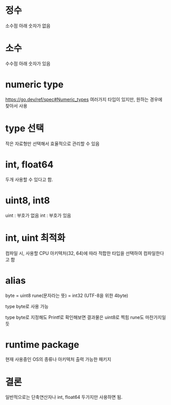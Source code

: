 # 정수
소수점 아래 숫자가 없음

# 소수
수수점 아래 숫자가 있음

# numeric type
https://go.dev/ref/spec#Numeric_types
여러가지 타입이 있지만, 원하는 경우에 찾아서 사용

# type 선택
작은 자료형만 선택해서 효율적으로 관리할 수 있음

# int, float64
두개 사용할 수 있다고 함.

# uint8, int8
uint : 부호가 없음
int : 부호가 있음

# int, uint 최적화
컴파일 시, 사용할 CPU 아키텍처(32, 64)에 따라 적합한 타입을 선택하여 컴파일한다고 함

# alias
byte = uint8
rune(문자라는 뜻) = int32 (UTF-8을 위한 4byte)

type byte로 사용 가능

type byte로 지정해도 Printf로 확인해보면 결과물은 uint8로 찍힘
rune도 마찬가지일듯

# runtime package
현재 사용중인 OS의 종류나 아키텍처 출력 가능한 패키지

# 결론
일반적으로는 단축연산자나 int, float64 두가지만 사용하면 됨.